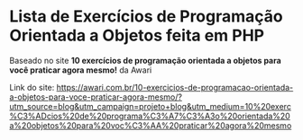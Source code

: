 # Lista de Exercícios de Programação Orientada a Objetos feita em PHP
Baseado no site **10 exercícios de programação orientada a objetos para você praticar agora mesmo!** da Awari


Link do site: https://awari.com.br/10-exercicios-de-programacao-orientada-a-objetos-para-voce-praticar-agora-mesmo/?utm_source=blog&utm_campaign=projeto+blog&utm_medium=10%20exerc%C3%ADcios%20de%20programa%C3%A7%C3%A3o%20orientada%20a%20objetos%20para%20voc%C3%AA%20praticar%20agora%20mesmo

